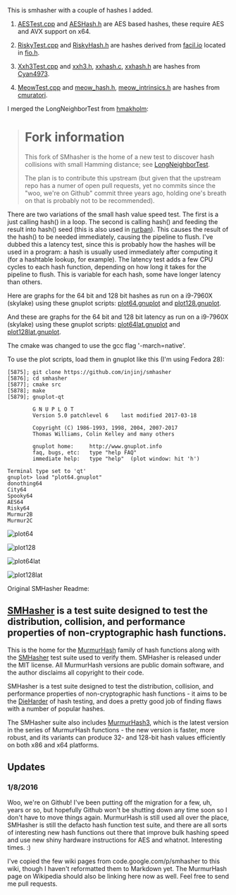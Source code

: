 This is smhasher with a couple of hashes I added.

1. [AESTest.cpp](src/AESTest.cpp) and [AESHash.h](src/AESHash.h) are AES based hashes, these
require AES and AVX support on x64.

2. [RiskyTest.cpp](src/RiskyTest.cpp) and [RiskyHash.h](src/RiskyHash.h) are hashes derived from
[facil.io](https://github.com/boazsegev/facil.io) located in [fio.h](https://github.com/boazsegev/facil.io/blob/master/lib/facil/fio.h).

3. [Xxh3Test.cpp](src/Xxh3Test.cpp) and [xxh3.h](src/xxh3.h), [xxhash.c](src/xxhash.c), [xxhash.h](src/xxhash.h) are
hashes from [Cyan4973](https://github.com/Cyan4973/xxHash).

4. [MeowTest.cpp](src/MeowTest.cpp) and [meow_hash.h](src/meow_hash.h), [meow_intrinsics.h](src/meow_intrinsics.h) are
hashes from [cmuratori](https://github.com/cmuratori/meow_hash).

I merged the LongNeighborTest from [hmakholm](https://github.com/hmakholm/smhasher):

> # Fork information
>
> This fork of SMhasher is the home of a new test to discover
> hash collisions with small Hamming distance; see [LongNeighborTest](src/LongNeighborTest.md).
>
> The plan is to contribute this upstream (but given that the upstream repo has
> a numer of open pull requests, yet no commits since the "woo, we're on
> Github" commit three years ago, holding one's breath on that is probably not
> to be recommended).

There are two variations of the small hash value speed test.  The first is a
just calling hash() in a loop.  The second is calling hash() and feeding the
result into hash() seed (this is also used in
[rurban](https://github.com/rurban/smhasher)).  This causes the result of the
hash() to be needed immediately, causing the pipeline to flush.  I've dubbed
this a latency test, since this is probably how the hashes will be used in a
program:  a hash is usually used immediately after computing it (for a
hashtable lookup, for example).  The latency test adds a few CPU cycles to each
hash function, depending on how long it takes for the pipeline to flush.  This
is variable for each hash, some have longer latency than others.

Here are graphs for the 64 bit and 128 bit hashes as run on a i9-7960X
(skylake) using these gnuplot scripts: [plot64.gnuplot](plot64.gnuplot)
and [plot128.gnuplot](plot128.gnuplot).

And these are graphs for the 64 bit and 128 bit latency as run on a i9-7960X
(skylake) using these gnuplot scripts: [plot64lat.gnuplot](plot64lat.gnuplot)
and [plot128lat.gnuplot](plot128lat.gnuplot).

The cmake was changed to use the gcc flag '-march=native'.

To use the plot scripts, load them in gnuplot like this (I'm using Fedora 28):

```console
[5875]; git clone https://github.com/injinj/smhasher
[5876]; cd smhasher
[5877]; cmake src
[5878]; make
[5879]; gnuplot-qt

        G N U P L O T
        Version 5.0 patchlevel 6    last modified 2017-03-18

        Copyright (C) 1986-1993, 1998, 2004, 2007-2017
        Thomas Williams, Colin Kelley and many others

        gnuplot home:     http://www.gnuplot.info
        faq, bugs, etc:   type "help FAQ"
        immediate help:   type "help"  (plot window: hit 'h')

Terminal type set to 'qt'
gnuplot> load "plot64.gnuplot"
donothing64
City64
Spooky64
AES64
Risky64
Murmur2B
Murmur2C
```

![plot64](plot64.svg)

![plot128](plot128.svg)

![plot64lat](plot64lat.svg)

![plot128lat](plot128lat.svg)

Original SMHasher Readme:

## [SMHasher](https://github.com/aappleby/smhasher/wiki) is a test suite designed to test the distribution, collision, and performance properties of non-cryptographic hash functions.

This is the home for the [MurmurHash](https://github.com/aappleby/smhasher/tree/master/src) family of hash functions along with the [SMHasher](https://github.com/aappleby/smhasher/tree/master/src) test suite used to verify them. SMHasher is released under the MIT license. All MurmurHash versions are public domain software, and the author disclaims all copyright to their code.

SMHasher is a test suite designed to test the distribution, collision, and performance properties of non-cryptographic hash functions - it aims to be the [DieHarder](http://www.phy.duke.edu/~rgb/General/dieharder.php) of hash testing, and does a pretty good job of finding flaws with a number of popular hashes.

The SMHasher suite also includes [MurmurHash3](https://github.com/aappleby/smhasher/blob/master/src/MurmurHash3.cpp), which is the latest version in the series of MurmurHash functions - the new version is faster, more robust, and its variants can produce 32- and 128-bit hash values efficiently on both x86 and x64 platforms.


## Updates

### 1/8/2016

Woo, we're on Github! I've been putting off the migration for a few, uh, years or so, but hopefully Github won't be shutting down any time soon so I don't have to move things again. MurmurHash is still used all over the place, SMHasher is still the defacto hash function test suite, and there are all sorts of interesting new hash functions out there that improve bulk hashing speed and use new shiny hardware instructions for AES and whatnot. Interesting times. :)

I've copied the few wiki pages from code.google.com/p/smhasher to this wiki, though I haven't reformatted them to Markdown yet. The MurmurHash page on Wikipedia should also be linking here now as well. Feel free to send me pull requests.
